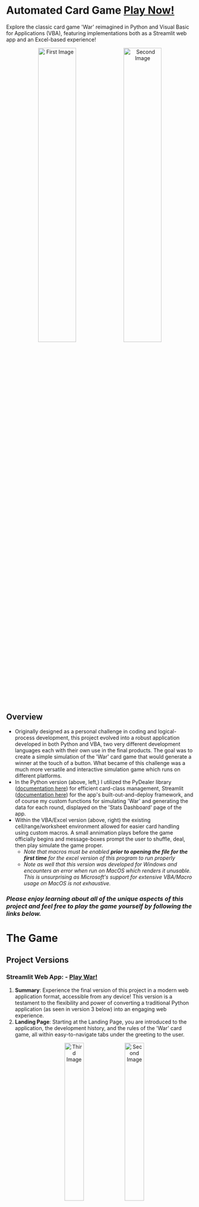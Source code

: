 # Automated Card Game [Play Now!](https://nathansautomatedcardgame.streamlit.app)

Explore the classic card game 'War' reimagined in Python and Visual Basic for Applications (VBA), featuring implementations both as a Streamlit web app and an Excel-based experience!

<p align="center">
    <img src="./images/WarIntroApp.png" alt="First Image" width="45%"/>
    <img src="./images/WarIntroApp.png" alt="Second Image" width="45%"/>
</p>

## Overview

- Originally designed as a personal challenge in coding and logical-process development, this project evolved into a robust application developed in both Python and VBA, two very different development languages each with their own use in the final products. The goal was to create a simple simulation of the 'War' card game that would generate a winner at the touch of a button. What became of this challenge was a much more versatile and interactive simulation game which runs on different platforms. 
- In the Python version (above, left,) I utilized the PyDealer library ([documentation here](https://pydealer.readthedocs.io/en/latest/)) for efficient card-class management, Streamlit ([documentation here](https://docs.streamlit.io)) for the app's built-out-and-deploy framework, and of course my custom functions for simulating 'War' and generating the data for each round, displayed on the 'Stats Dashboard' page of the app.
- Within the VBA/Excel version (above, right) the existing cell/range/worksheet environment allowed for easier card handling using custom macros. A small annimation plays before the game officially begins and message-boxes prompt the user to shuffle, deal, then play simulate the game proper.
    - *Note that macros must be enabled ***prior to opening the file for the first time*** for the excel version of this program to run properly*
    - *Note as well that this version was developed for Windows and encounters an error when run on MacOS which renders it unusable. This is unsurprising as Microsoft's support for extensive VBA/Macro usage on MacOS is not exhaustive.*

### *Please enjoy learning about all of the unique aspects of this project and feel free to play the game yourself by following the links below.*

# The Game
## Project Versions
### Streamlit Web App: - [Play War!](https://nathansautomatedcardgame.streamlit.app)


1. **Summary**: Experience the final version of this project in a modern web application format, accessible from any device! This version is a testament to the flexibility and power of converting a traditional Python application (as seen in version 3 below) into an engaging web experience.
2. **Landing Page**: Starting at the Landing Page, you are introduced to the application, the development history, and the rules of the 'War' card game, all within easy-to-navigate tabs under the greeting to the user.
        <p align="center" vertical_align='center'>
        <img src="./images/WarIntroApp.png" alt="Third Image" width="33%"/>
        <img src="./images/WarIntroAppDevelopment.png" alt="Second Image" width="33%"/>
        <img src="./images/WarIntroAppRules.png" alt="First Image" width="33%"/>
        </p>
3. **War Room**: Once the user has read all they want about the application and it's development they are directed to the 'War Room', the page where all of the magic happens! This page prompts the user to play the game. (If they do not play the game, the other pages will not show any content other than the option to go back to this page.) After the user chooses to play the game, the page wil be populated with a greeting, buttons to iterate through the rounds in increments of 1, 10, or 50 rounds, and charts below to view the game's progress in real-time! A 'Finish the Game' button is also available to those who want to simulate the game until it's completion.
        <p align="center" vertical_align='center'>
        <img src="./images/WarPlayGameApp.png" alt="Third Image" width="33%"/>
        <img src="./images/RedirectFromPagesApp.png" alt="Second Image" width="33%"/>
        <img src="./images/IncrementThroughGameApp.png" alt="First Image" width="33%"/>
        </p>
    1. As the game simulates and the data is generated round after round, the charts below are updated. Card Ownership is rendered both as a pie chart (above) and a line graph (below.) Each have visual advantages, namely the line-graph displaying the symentrical distibution of card ownership as the players trade-off their wins and losses. Annotations are added to highlight the highest amount of cards each player aquired and at which round.
        <p align="center" vertical_align='center'>
        <img src="./images/RealTimeLineGraph.png" alt="First Image" width="60%"/>
        </p>
4. **Stats Dashboard**: The game has been won! The winner has been declared and that winner's color (Player 1: Blue, Player 2: Orange) is the primary color highlighted in the 'Stats Dashboard** page. Here you can see the Game Data displayed (left) as well as Player 1's data (center), and Player 2's Data (right)
        <p align="center" vertical_align='center'>
        <img src="./images/GameStatsDashboardApp.png" alt="Third Image" width="33%"/>
        <img src="./images/Player1DashboardApp.png" alt="Second Image" width="33%"/>
        <img src="./images/Player2DashboardApp.png" alt="First Image" width="33%"/>
        </p>
    1. The below line charts are renderd at the bottom of each player's dashboard. These charts are much more extensive in the data that they display and allow the user to better visualize how each player was doing throughout the rounds, how many times the players traded dominance (holding the most cards) or how many wars there were in total.
        <p align="center" vertical_align='center'>
        <img src="./images/EndOfGameWarChartApp.png" alt="Third Image" width="70%"/>
        </p>
        <p align="center" vertical_align='center'>
        <img src="./images/EndOfGameDistributionChartApp.png" alt="Third Image" width="70%"/>
        </p>
5 **Generated Dataframe**: This life-blood of the game is the logic, but the ***substance*** of the project is the game data! In this page you can see each dataframe that the statistics in the above dashboards draw from. The Game Data includes metrics for the game as a whole while each player has their own metrics recorded in their own datafames. Each of these are avaialable by selecting the appropriate tab.
        <p align="center" vertical_align='center'>
        <img src="./images/GameDataframeApp.png" alt="Third Image" width="33%"/>
        <img src="./images/P1DataframeApp.png" alt="Second Image" width="33%"/>
        <img src="./images/P2DataframeApp.png" alt="First Image" width="33%"/>
        </p>
6. **The Code**: All of this operates on a few thousand lines of code. Below are a few snippets of that code so that you can get an understanding of how this was structured in the background. All of this code is avaialable to puruse over [here](./streamlit_application) in the streamlit_application directory as well.
        <p align="center" vertical_align='center'>
        <img src="./images/LandingPageCode.png" alt="Third Image" width="33%"/>
        <img src="./images/WarRoomCode.png" alt="Third Image" width="33%"/>
        <img src="./images/PlayWarCode.png" alt="Third Image" width="33%"/>
        </p>
        <p align="center" vertical_align='center'>
        <img src="./images/ChartBuildingCode.png" alt="Third Image" width="33%"/>
        <img src="./images/DataFramesInitialization.png" alt="Third Image" width="33%"/>
        <img src="./images/DataReportingCode.png" alt="Third Image" width="33%"/>
        </p>

### **Excel VBA Workbook**: - [Explore Excel Version](./excel_files/WarCardGame.xlsm)
1. Dive into the Excel adaptation of 'War' where game logic and visual feedback are merged. This version highlights the adaptability of VBA in creating interactive, data-rich user experiences, animations, and dashboards. This version is robust but imperfect. Designed as a proof-of-concept it is a working prototype which takes the user from and introduction to the game's rules all of the way through to a custom dashboard of game and player metrics.

### **Python Implementation**: - [View Notebook](./ipynb%20files/war_v6.ipynb)
1. Peek into (or use!) the Jupyter Notebook version of 'War'. This version uses custom functions for dealing cards, handling comparisons, wars, data generation/reporting and declaring a winner after any number of game rounds. This is the original working code-base for this game upon which the Streamlit version is built. It allows the user to run each portion of the code and before running the next. The power of this version comes from first running the (`set_up_game_environment()`) function cell followed by the (`play_war()`) function cell. The latter will output round information via print-statements. Round and game information generated here is available in the dataframes in in the final cells of the code.


### Development Journey
*Please note that while the three versions of this application are available to you (via the above links,) these are minimally viable products, meaning that they are functional but not perfect. Onle the Streamlit version is assumed to be further developed. Thank you for playing my game!*

### Streamlit Web Application

#### Cloud-Based Innovation
- **April 10, 2024**: Released the Streamlit web version, enhancing accessibility and interactive capabilities. [Play Now](https://nathansautomatedcardgame.streamlit.app)

#### Refined Page Loading
- **April 14, 2024**: Fixed bugs when navigating through the Streamlit application's pages and included navigation buttons at the top of the Introduction page for easy navigation on mobile interfaces.

#### Refined User Navigation
- **April 15, 2024**: Utilized dedicated Streamlit elements to enhance user navigation throughout the pages, as well as begun constructing the statistics dashboards in the "Stats Dashboard" page. Enhanced the charts in the "War Room" page by adding annotations and other elements.

Fixed bugs when users would zoom in on the bar chart element of the "War Room" page, leaving data to be unreadable.

#### Stats Dashboard Build-Out
- **April 18, 2024**: Pre-Finalized build-out of 'Stats Dashboard' page, complete with elements for game and player metrics, charts, etc (metrics colored using winner's primary player color). Added buttons on various pages to better enhance user-navigation through the app.

Fixed various bugs.

#### Refined Various Elements
- **April 19, 2024**: Finalized build-out of 'Stats Dashboard' pages, refning metric 'delta' elements for better readability. 
Added config.toml file to project directory for a consitent light-themed experience as many chart elements do not look great in dark theme. 
Chart elements were also adjusted to avoid overlapping annotations and over-extended X range on the right side of the chart. 
Restructured st.metric elements into 4 columns on the Game Data tab.

Fixed various bugs.

#### Future Features
 - **Dataframe Gonditional Gormatting**: In all dataframe elements present in the application each row will be subtly colored to the corresponding winner of that round, and if the case where there is a war and there is not round winner, a redish color will appear.
 - **Custom Name and Colors for Players**: In the Landing Page I want to add text-box inputs that will allow the user to choose their name (defaulted to Player 1 or 2 at this moment, hard-coded) and colors to represent them as either player during the simulation game and subsequent metrics.


### Excel Workbook
#### Diversification into Excel
- **April 5, 2024**: Unveiled the Excel version, leveraging VBA for dynamic gameplay and visual statistics. [Explore Excel Version](./excel_files/WarCardGame.xlsm)

### Jupyter Notebook War Simulator.
#### Initial Exploration
- **March 1, 2024**: First iteration deployed. The program runs indefinitely, highlighting the need for refined comparison and win conditions. [View Version 1](./ipynb%20files/war_v1.ipynb)

#### Refinements and Debugging
- **March 5, 2024**: Introduced a more structured game flow. [View Version 2](./ipynb%20files/war_v2.ipynb)
- **March 12, 2024**: Addressed issues in game logic, still perfecting the win conditions. [View Version 3](./ipynb%20files/war_v3.ipynb)
- **March 15, 2024**: Achieved a fully functional game with robust handling of game states and card permenance. [View Version 4](./ipynb%20files/war_v4.ipynb)

#### Advanced Enhancements
- **April 2, 2024**: Launched a highly optimized version, integrating sophisticated data structures for the generation of game and round data into Pandas Dataframes for further analytics. [View Version 6](./ipynb%20files/war_v6.ipynb)


### Lessons Learned
Each version of the project brought new insights into application design, user interaction, logical processes, and the robustness of game mechanics across platforms. This journey from a simple console application to an interactive web experience showcases the evolution of software development through practical implementation.
